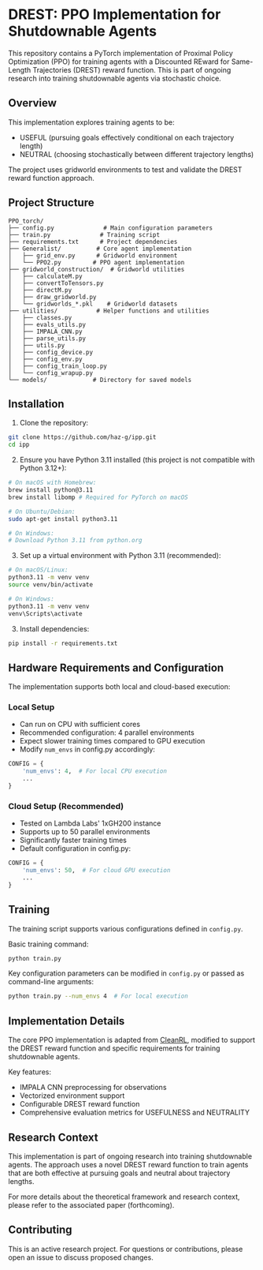 # DREST: PPO Implementation for Shutdownable Agents

This repository contains a PyTorch implementation of Proximal Policy Optimization (PPO) for training agents with a Discounted REward for Same-Length Trajectories (DREST) reward function. This is part of ongoing research into training shutdownable agents via stochastic choice.

## Overview

This implementation explores training agents to be:
- USEFUL (pursuing goals effectively conditional on each trajectory length)
- NEUTRAL (choosing stochastically between different trajectory lengths)

The project uses gridworld environments to test and validate the DREST reward function approach.

## Project Structure

```
PPO_torch/
├── config.py              # Main configuration parameters
├── train.py              # Training script
├── requirements.txt      # Project dependencies
├── Generalist/          # Core agent implementation
│   ├── grid_env.py      # Gridworld environment
│   └── PPO2.py         # PPO agent implementation
├── gridworld_construction/  # Gridworld utilities
│   ├── calculateM.py
│   ├── convertToTensors.py
│   ├── directM.py
│   ├── draw_gridworld.py
│   └── gridworlds_*.pkl    # Gridworld datasets
├── utilities/           # Helper functions and utilities
│   ├── classes.py
│   ├── evals_utils.py
│   ├── IMPALA_CNN.py
│   ├── parse_utils.py
│   ├── utils.py
│   ├── config_device.py
│   ├── config_env.py
│   ├── config_train_loop.py
│   └── config_wrapup.py
└── models/             # Directory for saved models
```

## Installation

1. Clone the repository:
```bash
git clone https://github.com/haz-g/ipp.git
cd ipp
```

2. Ensure you have Python 3.11 installed (this project is not compatible with Python 3.12+):
```bash
# On macOS with Homebrew:
brew install python@3.11
brew install libomp # Required for PyTorch on macOS

# On Ubuntu/Debian:
sudo apt-get install python3.11

# On Windows:
# Download Python 3.11 from python.org
```

3. Set up a virtual environment with Python 3.11 (recommended):
```bash
# On macOS/Linux:
python3.11 -m venv venv
source venv/bin/activate

# On Windows:
python3.11 -m venv venv
venv\Scripts\activate
```

3. Install dependencies:
```bash
pip install -r requirements.txt
```

## Hardware Requirements and Configuration

The implementation supports both local and cloud-based execution:

### Local Setup
- Can run on CPU with sufficient cores
- Recommended configuration: 4 parallel environments
- Expect slower training times compared to GPU execution
- Modify `num_envs` in config.py accordingly:
```python
CONFIG = {
    'num_envs': 4,  # For local CPU execution
    ...
}
```

### Cloud Setup (Recommended)
- Tested on Lambda Labs' 1xGH200 instance
- Supports up to 50 parallel environments
- Significantly faster training times
- Default configuration in config.py:
```python
CONFIG = {
    'num_envs': 50,  # For cloud GPU execution
    ...
}
```

## Training

The training script supports various configurations defined in `config.py`. 

Basic training command:
```bash
python train.py
```

Key configuration parameters can be modified in `config.py` or passed as command-line arguments:
```bash
python train.py --num_envs 4  # For local execution
```

## Implementation Details

The core PPO implementation is adapted from [CleanRL](https://docs.cleanrl.dev/rl-algorithms/ppo/#ppopy), modified to support the DREST reward function and specific requirements for training shutdownable agents.

Key features:
- IMPALA CNN preprocessing for observations
- Vectorized environment support
- Configurable DREST reward function
- Comprehensive evaluation metrics for USEFULNESS and NEUTRALITY

## Research Context

This implementation is part of ongoing research into training shutdownable agents. The approach uses a novel DREST reward function to train agents that are both effective at pursuing goals and neutral about trajectory lengths.

For more details about the theoretical framework and research context, please refer to the associated paper (forthcoming).

## Contributing

This is an active research project. For questions or contributions, please open an issue to discuss proposed changes.